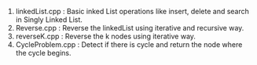 1) linkedList.cpp : Basic inked List operations like insert, delete and search in Singly Linked List.
2) Reverse.cpp : Reverse the linkedList using iterative and recursive way.
3) reverseK.cpp : Reverse the k nodes using iterative way.
4) CycleProblem.cpp : Detect if there is cycle and return the node where the cycle begins.